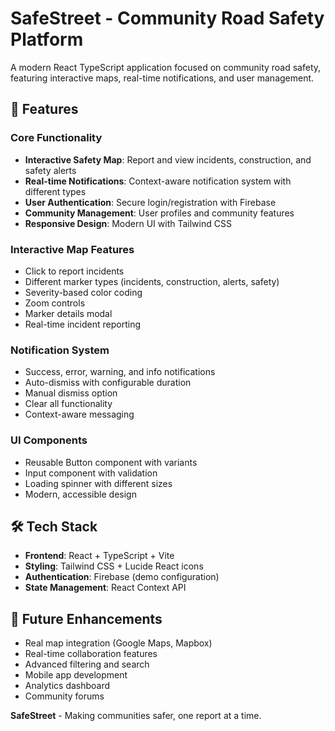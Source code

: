 # SafeStreet - Community Road Safety Platform

A modern React TypeScript application focused on community road safety, featuring interactive maps, real-time notifications, and user management.

## 🚀 Features

### Core Functionality
- **Interactive Safety Map**: Report and view incidents, construction, and safety alerts
- **Real-time Notifications**: Context-aware notification system with different types
- **User Authentication**: Secure login/registration with Firebase
- **Community Management**: User profiles and community features
- **Responsive Design**: Modern UI with Tailwind CSS

### Interactive Map Features
- Click to report incidents
- Different marker types (incidents, construction, alerts, safety)
- Severity-based color coding
- Zoom controls
- Marker details modal
- Real-time incident reporting

### Notification System
- Success, error, warning, and info notifications
- Auto-dismiss with configurable duration
- Manual dismiss option
- Clear all functionality
- Context-aware messaging

### UI Components
- Reusable Button component with variants
- Input component with validation
- Loading spinner with different sizes
- Modern, accessible design

## 🛠️ Tech Stack

- **Frontend**: React + TypeScript + Vite
- **Styling**: Tailwind CSS + Lucide React icons
- **Authentication**: Firebase (demo configuration)
- **State Management**: React Context API


## 🎯 Future Enhancements

- Real map integration (Google Maps, Mapbox)
- Real-time collaboration features
- Advanced filtering and search
- Mobile app development
- Analytics dashboard
- Community forums



**SafeStreet** - Making communities safer, one report at a time. 
